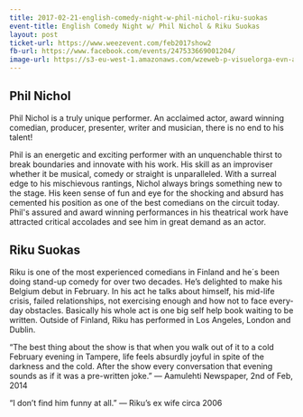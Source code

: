 ```yaml
---
title: 2017-02-21-english-comedy-night-w-phil-nichol-riku-suokas
event-title: English Comedy Night w/ Phil Nichol & Riku Suokas
layout: post
ticket-url: https://www.weezevent.com/feb2017show2
fb-url: https://www.facebook.com/events/247533669001204/
image-url: https://s3-eu-west-1.amazonaws.com/wzeweb-p-visuelorga-evn-affiche-thumb/affiche_220957.thumb53700.1483279551.jpg
---
```


## Phil Nichol

Phil Nichol is a truly unique performer. An acclaimed actor, award winning comedian, producer, presenter, writer and musician, there is no end to his talent!

Phil is an energetic and exciting performer with an unquenchable thirst to break boundaries and innovate with his work. His skill as an improviser whether it be musical, comedy or straight is unparalleled. With a surreal edge to his mischievous rantings, Nichol always brings something new to the stage. His keen sense of fun and eye for the shocking and absurd has cemented his position as one of the best comedians on the circuit today. Phil's assured and award winning performances in his theatrical work have attracted critical accolades and see him in great demand as an actor.
 
## Riku Suokas

Riku is one of the most experienced comedians in Finland and he´s been doing stand-up comedy for over two decades. He’s delighted to make his Belgium debut in February. In his act he talks about himself, his mid-life crisis, failed relationships, not exercising enough and how not to face every-day obstacles. Basically his whole act is one big self help book waiting to be written. Outside of Finland, Riku has performed in Los Angeles, London and Dublin.
 
“The best thing about the show is that when you walk out of it to a cold February evening in Tampere, life feels absurdly joyful in spite of the darkness and the cold. After the show every conversation that evening sounds as if it was a pre-written joke.” &mdash; Aamulehti Newspaper, 2nd of Feb, 2014
 
“I don’t find him funny at all.” &mdash; Riku’s ex wife circa 2006